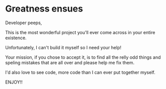 # Greatness ensues

Developer peeps,

This is the most wonderful project you'll ever come across in your entire existence.

Unfortunately, I can't build it myself so I need your help!

Your mission, if you chose to accept it, is to find all the relly odd things and speling mistakes that are all over and please help me fix them.

I'd also love to see code, more code than I can ever put together myself.
 
ENJOY!!
